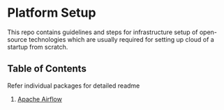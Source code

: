 # Platform Setup
This repo contains guidelines and steps for infrastructure setup of open-source technologies which are usually required for setting up cloud of a startup from scratch.

## Table of Contents
Refer individual packages for detailed readme
1. [Apache Airflow](https://github.com/abhishektripathi24/platform-setup/tree/master/apache-airflow)